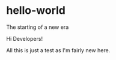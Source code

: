 # hello-world
The starting of a new era

Hi Developers!

All this is just a test as I'm fairly new here.
